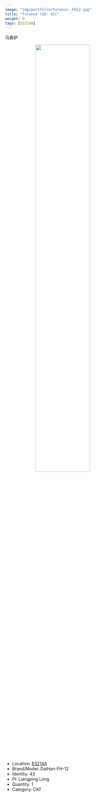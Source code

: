 ```yaml
---
image: "img/portfolio/furance-_FH12.jpg"
title: "furance (ID: 43)"
weight: 0
tags: [ES214A]
---
```


马弗炉

<!--more-->

<img src="../../img/portfolio/furance-_FH12.jpg" width="60%" style="display: block; margin: auto;">

- Location: [ES214A](../../tags/es214a)
- Brand/Model: DaiHan-FH-12
- Identity: 43
- PI: Liangping Long
- Quantity: 1
- Category: CAT






